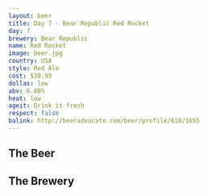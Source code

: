 ```yaml
---
layout: beer
title: Day 7 - Bear Republic Red Rocket
day: 7
brewery: Bear Republic
name: Red Rocket
image: beer.jpg
country: USA
style: Red Ale
cost: $39.99
dollas: low
abv: 6.80%
heat: low
ageit: Drink it fresh
respect: false
balink: http://beeradvocate.com/beer/profile/610/1655
---
```

## The Beer

## The Brewery

